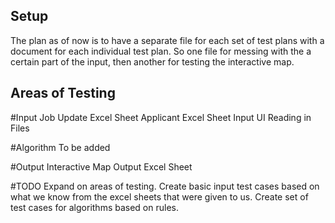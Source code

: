 
Setup
-
The plan as of now is to have a separate file for each set of test plans with a document for each individual test plan.
So one file for messing with the a certain part of the input, 
then another for testing the interactive map.

Areas of Testing
-
#Input
Job Update Excel Sheet
Applicant Excel Sheet
Input UI
Reading in Files

#Algorithm
To be added

#Output
Interactive Map
Output Excel Sheet

#TODO
Expand on areas of testing.
Create basic input test cases based on what we know from the excel sheets that were given to us. 
Create set of test cases for algorithms based on rules.
 
